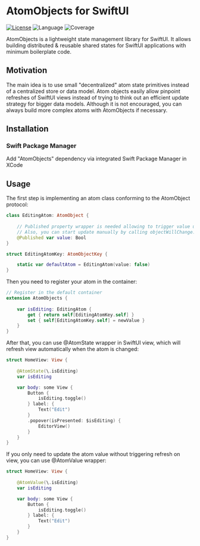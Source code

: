 # AtomObjects for SwiftUI

[![License](https://img.shields.io/badge/license-MIT-ff69b4.svg)](https://github.com/kzlekk/AtomObjects/raw/master/LICENSE)
![Language](https://img.shields.io/badge/swift-5.7-orange.svg)
![Coverage](https://img.shields.io/badge/coverage-97%25-green)

AtomObjects is a lightweight state management library for SwiftUI. It allows building distributed & reusable shared 
states for SwiftUI applications with minimum boilerplate code.

## Motivation

The main idea is to use small "decentralized" atom state primitives instead of a centralized store or data model. 
Atom objects easily allow pinpoint refreshes of SwiftUI views instead of trying to think out an efficient 
update strategy for bigger data models. Although it is not encouraged, you can always build more complex atoms 
with AtomObjects if necessary.

## Installation

### Swift Package Manager

Add "AtomObjects" dependency via integrated Swift Package Manager in XCode

## Usage

The first step is implementing an atom class conforming to the AtomObject protocol:

```swift
class EditingAtom: AtomObject {
    
    // Published property wrapper is needed allowing to trigger value updates.
    // Also, you can start update manually by calling objectWillChange.send() where appropriate.
    @Published var value: Bool
}

struct EditingAtomKey: AtomObjectKey {

    static var defaultAtom = EditingAtom(value: false)
}
```

Then you need to register your atom in the container:

```swift
// Register in the default container
extension AtomObjects {
    
    var isEditing: EditingAtom {
        get { return self[EditingAtomKey.self] }
        set { self[EditingAtomKey.self] = newValue }
    }
}
```

After that, you can use @AtomState wrapper in SwiftUI view, which will refresh view automatically when the atom is changed:

```swift
struct HomeView: View {
    
    @AtomState(\.isEditing)
    var isEditing

    var body: some View {
        Button {
            isEditing.toggle()
        } label: {
            Text("Edit")
        }
        .popover(isPresented: $isEditing) {
            EditorView()
        }
    }
}
```

If you only need to update the atom value without triggering refresh on view, you can use @AtomValue wrapper:

```swift
struct HomeView: View {
    
    @AtomValue(\.isEditing)
    var isEditing

    var body: some View {
        Button {
            isEditing.toggle()
        } label: {
            Text("Edit")
        }
    }
}
```
